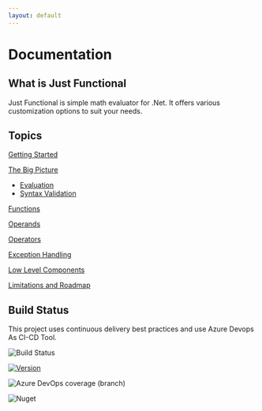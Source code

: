 ```yaml
---
layout: default
---
```


# Documentation

## What is Just Functional

Just Functional is simple math evaluator for .Net. It offers various customization options to suit your needs.

## Topics

[Getting Started](pages/getting-started.html)

[The Big Picture](pages/the-big-picture.html)  

- [Evaluation](pages/evaluation.html)
- [Syntax Validation](pages/syntax-validation.html)

[Functions](pages/functions.html)

[Operands](pages/operands.html)

[Operators](pages/operators.html)

[Exception Handling](pages/exception-handling.html)

[Low Level Components](pages/low-level-components.html)

[Limitations and Roadmap](pages/limitations-and-roadmap.html)

## Build Status

This project uses continuous delivery best practices and use Azure Devops As CI-CD Tool.

![Build Status](https://dev.azure.com/SimpleSolutionsSoft/JustFunctional/_apis/build/status/Just%20Functional%20-%20GitHub?branchName=main)

[![Version](https://img.shields.io/nuget/v/JustFunctional.Core?style=flat-square)](https://www.nuget.org/packages/JustFunctional.Core/)

![Azure DevOps coverage (branch)](https://img.shields.io/azure-devops/coverage/SimpleSolutionsSoft/JustFunctional/5/main?style=flat-square)

![Nuget](https://img.shields.io/nuget/dt/JustFunctional.Core?style=flat-square)
